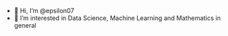 - 👋 Hi, I’m @epsilon07
- 👀 I’m interested in Data Science, Machine Learning and Mathematics in general

<!---
epsilon07/epsilon07 is a ✨ special ✨ repository because its `README.md` (this file) appears on your GitHub profile.
You can click the Preview link to take a look at your changes.
--->
